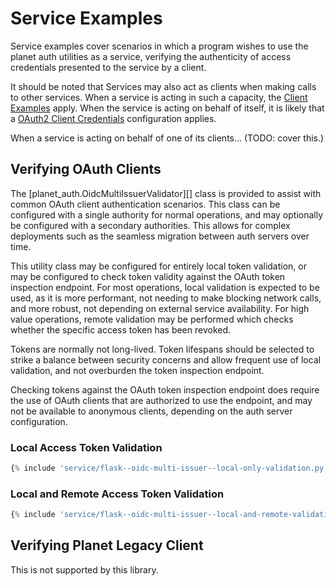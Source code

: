 # Service Examples
Service examples cover scenarios in which a program wishes to use
the planet auth utilities as a service, verifying the authenticity
of access credentials presented to the service by a client.

It should be noted that Services may also act as clients when making
calls to other services.  When a service is acting in such a capacity,
the [Client Examples](./examples-client.md) apply.
When the service is acting on behalf of itself, it is likely that
a [OAuth2 Client Credentials](./configuration.md#client-credentials-with-client-secret)
configuration applies.

When a service is acting on behalf of one of its clients... 
(TODO: cover this.)

## Verifying OAuth Clients
The [planet_auth.OidcMultiIssuerValidator][] class is provided to assist with
common OAuth client authentication scenarios.  This class can be configured
with a single authority for normal operations, and may optionally be configured
with a secondary authorities.  This allows for complex deployments such as
the seamless migration between auth servers over time.

This utility class may be configured for entirely local token validation,
or may be configured to check token validity against the OAuth token inspection
endpoint.  For most operations, local validation is expected to be used, as
it is more performant, not needing to make blocking network calls, and more
robust, not depending on external service availability.  For high value operations,
remote validation may be performed which checks whether the specific access
token has been revoked.

Tokens are normally not long-lived. Token lifespans should be selected to
strike a balance between security concerns and allow frequent use of local
validation, and not overburden the token inspection endpoint.

Checking tokens against the OAuth token inspection endpoint does require the
use of OAuth clients that are authorized to use the endpoint, and may not
be available to anonymous clients, depending on the auth server configuration.

### Local Access Token Validation
```python linenums="1" title="Basic usage of OidcMultiIssuerValidator. Validate access tokens locally."
{% include 'service/flask--oidc-multi-issuer--local-only-validation.py' %}
```

### Local and Remote Access Token Validation
```python linenums="1" title="Advanced usage of OidcMultiIssuerValidator. Validate access tokens against OAuth inspection endpoints using custom auth clients."
{% include 'service/flask--oidc-multi-issuer--local-and-remote-validation.py' %}
```

## Verifying Planet Legacy Client
This is not supported by this library.
